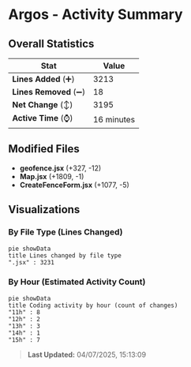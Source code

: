 # Argos - Activity Summary 

## Overall Statistics

| Stat                   | Value                                                             |
| ---------------------- | ----------------------------------------------------------------- |
| **Lines Added** (➕)   | 3213                                          |
| **Lines Removed** (➖) | 18                                        |
| **Net Change** (↕)    | 3195                |
| **Active Time** (⌚)   | 16 minutes |


## Modified Files
- **geofence.jsx** (+327, -12)
- **Map.jsx** (+1809, -1)
- **CreateFenceForm.jsx** (+1077, -5)

## Visualizations

### By File Type (Lines Changed)

```mermaid
pie showData
title Lines changed by file type
".jsx" : 3231
```

### By Hour (Estimated Activity Count)

```mermaid
pie showData
title Coding activity by hour (count of changes)
"11h" : 8
"12h" : 2
"13h" : 3
"14h" : 1
"15h" : 7
```


> **Last Updated:** 04/07/2025, 15:13:09